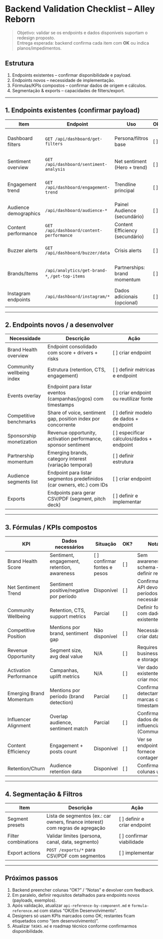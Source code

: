 # Backend Validation Checklist – Alley Reborn

> Objetivo: validar se os endpoints e dados disponíveis suportam o redesign proposto.  
> Entrega esperada: backend confirma cada item com **OK** ou indica planos/impedimentos.

## Estrutura
1. Endpoints existentes – confirmar disponibilidade e payload.
2. Endpoints novos – necessidade de implementação.
3. Fórmulas/KPIs compostos – confirmar dados de origem e cálculos.
4. Segmentação & exports – capacidades de filters/export.

---

## 1. Endpoints existentes (confirmar payload)
| Item | Endpoint | Uso | OK? | Notas |
|------|----------|-----|-----|-------|
| Dashboard filters | `GET /api/dashboard/get-filters` | Persona/filtros base | [ ] | Ver se inclui canais, datas; precisamos acrescentar persona/segmento? |
| Sentiment overview | `GET /api/dashboard/sentiment-analysis` | Net sentiment (Hero + trend) | [ ] | Confirmar payload e possibilidade de trend comparativo |
| Engagement trend | `GET /api/dashboard/engagement-trend` | Trendline principal | [ ] | Permite overlay com eventos? (caso não, ver item 2) |
| Audience demographics | `/api/dashboard/audience-*` | Painel Audience (secundário) | [ ] | Dados válidos para Community persona? |
| Content performance | `GET /api/dashboard/content-performance` | Content Efficiency (secundário) | [ ] | Devolve total engagement & posts? |
| Buzzer alerts | `GET /api/dashboard/buzzer/data` | Crisis alerts | [ ] | Confirma estrutura (title, severity, timestamp)? |
| Brands/Items | `/api/analytics/get-brand-*`, `/get-top-items` | Partnerships: brand momentum | [ ] | Payload inclui contagem temporal? (se não, ver item 2) |
| Instagram endpoints | `/api/dashboard/instagram/*` | Dados adicionais (opcional) | [ ] | Decidir se vamos usar; se sim, confirmar payload |

---

## 2. Endpoints novos / a desenvolver
| Necessidade | Descrição | Ação |
|-------------|-----------|------|
| Brand Health overview | Endpoint consolidado com score + drivers + risks | [ ] criar endpoint |
| Community wellbeing index | Estrutura (retention, CTS, engagement) | [ ] definir métricas e endpoint |
| Events overlay | Endpoint para listar eventos (campanhas/jogos) com timestamps | [ ] criar endpoint ou reutilizar fonte |
| Competitive benchmarks | Share of voice, sentiment gap, position index por concorrente | [ ] definir modelo de dados + endpoint |
| Sponsorship monetization | Revenue opportunity, activation performance, sponsor sentiment | [ ] especificar cálculos/dados + endpoint |
| Partnership momentum | Emerging brands, category interest (variação temporal) | [ ] definir estrutura |
| Audience segments list | Endpoint para listar segmentos predefinidos (car owners, etc.) com IDs | [ ] criar endpoint |
| Exports | Endpoints para gerar CSV/PDF (segment, pitch deck) | [ ] definir e implementar |

---

## 3. Fórmulas / KPIs compostos
| KPI | Dados necessários | Situação | OK? | Notas |
|-----|-------------------|----------|-----|-------|
| Brand Health Score | Sentiment, engagement, retention, awareness | [ ] confirmar fontes e pesos | [ ] | Sem awareness no schema – definir regra |
| Net Sentiment Trend | Sentiment positive/negative por período | Disponível | [ ] | Confirmar se API devolve períodos necessários |
| Community Wellbeing | Retention, CTS, support metrics | Parcial | [ ] | Definir formula com dados existentes |
| Competitive Position | Mentions por brand, sentiment gap | Não disponível | [ ] | Necessário criar dataset |
| Revenue Opportunity | Segment size, avg deal value | N/A | [ ] | Requires business input e storage |
| Activation Performance | Campanhas, uplift metrics | N/A | [ ] | Ver dados existentes / criar modelo |
| Emerging Brand Momentum | Mentions por período (brand detection) | Parcial | [ ] | Confirmar se detectamos marcas com timestamp |
| Influencer Alignment | Overlap audience, sentiment match | Parcial | [ ] | Confirmar dados de influenciadores (Community) |
| Content Efficiency | Engagement + posts count | Disponível | [ ] | Ver se endpoint fornece contagens |
| Retention/Churn | Audience retention data | Disponível | [ ] | Confirmar colunas usable |

---

## 4. Segmentação & Filtros
| Item | Descrição | Ação |
|------|-----------|------|
| Segment presets | Lista de segmentos (ex.: car owners, finance interest) com regras de agregação | [ ] definir e criar endpoint |
| Filter combinations | Validar limites (persona, canal, data, segmento) | [ ] confirmar viabilidade |
| Export actions | `POST /exports/*` para CSV/PDF com segmentos | [ ] implementar |

---

## Próximos passos
1. Backend preencher colunas “OK?” / “Notas” e devolver com feedback.  
2. Em paralelo, definir requisitos detalhados para endpoints novos (payloads, exemplos).  
3. Após validação, atualizar `api-reference-by-component.md` e `formula-reference.md` com status “OK/Em Desenvolvimento”.  
4. Designers só usam KPIs marcados como OK; restantes ficam etiquetados como “(em desenvolvimento)”.  
5. Atualizar `TASKS.md` e roadmap técnico conforme confirmarmos disponibilidade.
